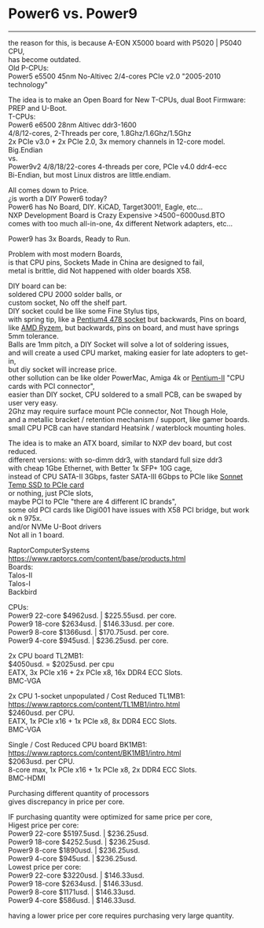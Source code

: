 # Power6 vs. Power9
-----

the reason for this, is because A-EON X5000 board with P5020 | P5040 CPU, </br>
has become outdated. </br>
Old P-CPUs: </br>
Power5 e5500 45nm No-Altivec 2/4-cores PCIe v2.0 "2005-2010 technology" </br>

The idea is to make an Open Board for New T-CPUs, dual Boot Firmware: PREP and U-Boot. </br>
T-CPUs: </br>
Power6 e6500 28nm Altivec ddr3-1600 </br>
4/8/12-cores, 2-Threads per core, 1.8Ghz/1.6Ghz/1.5Ghz </br>
2x PCIe v3.0 + 2x PCIe 2.0, 3x memory channels in 12-core model. </br>
Big.Endian </br>
vs. </br>
Power9v2 4/8/18/22-cores 4-threads per core, PCIe v4.0 ddr4-ecc </br>
Bi-Endian, but most Linux distros are little.endiam. </br>

All comes down to Price. </br>
¿is worth a DIY Power6 today? </br>
Power6 has No Board, DIY. KiCAD, Target3001!, Eagle, etc... </br>
NXP Development Board is Crazy Expensive >$4500-$6000usd.BTO </br>
comes with too much all-in-one, 4x different Network adapters, etc... </br>

Power9 has 3x Boards, Ready to Run. </br>

Problem with most modern Boards, </br>
is that CPU pins, Sockets Made in China are designed to fail, </br>
metal is brittle, did Not happened with older boards X58. </br>

DIY board can be: </br>
soldered CPU 2000 solder balls, or </br>
custom socket, No off the shelf part. </br>
DIY socket could be like some Fine Stylus tips, </br>
with spring tip, like a [Pentium4 478 socket](https://en.wikipedia.org/wiki/Pentium_4#/media/File:Pentium_4_-_SL5TK_-_pin_side-3057.jpg) but backwards, Pins on board, </br>
like [AMD Ryzem](https://en.wikipedia.org/wiki/Ryzen#/media/File:AMD_Ryzen_7_3700X_pins_IMGP3168_smial_wp.jpg), but backwards, pins on board, and  must have springs 5mm tolerance. </br>
Balls are 1mm pitch, a DIY Socket will solve a lot of soldering issues,  </br>
and will create a used CPU market, making easier for late adopters to get-in, </br>
but diy socket will increase price. </br>
other sollution can be like older PowerMac, Amiga 4k or [Pentium-II](https://en.wikipedia.org/wiki/Pentium_II) "CPU cards with PCI connector", </br>
easier than DIY socket, CPU soldered to a small PCB, can be swaped by user very easy. </br>
2Ghz may require surface mount PCIe connector, Not Though Hole, </br>
and a metallic bracket / retention mechanism / support, like gamer boards. </br>
small CPU PCB can have standard Heatsink / waterblock mounting holes. </br>

The idea is to make an ATX board, similar to NXP dev board, but cost reduced. </br>
different versions: with so-dimm ddr3, with standard full size ddr3 </br>
with cheap 1Gbe Ethernet, with Better 1x SFP+ 10G cage, </br>
instead of CPU SATA-II 3Gbps, faster SATA-III 6Gbps to PCIe like [Sonnet Temp SSD to PCIe card](https://www.sonnettech.com/product/tempossd.html) </br>
or nothing, just PCIe slots, </br>
maybe PCI to PCIe "there are 4 different IC brands", </br> some old PCI cards like Digi001 have issues with X58 PCI bridge, but work ok n 975x. </br>
and/or NVMe U-Boot drivers </br>
Not all in 1 board. </br>

RaptorComputerSystems https://www.raptorcs.com/content/base/products.html </br>
Boards: </br>
Talos-II </br>
Talos-I </br>
Backbird </br>

CPUs: </br>
Power9 22-core $4962usd. | $225.55usd. per core. </br>
Power9 18-core $2634usd. | $146.33usd. per core. </br>
Power9 8-core  $1366usd. | $170.75usd. per core. </br>
Power9 4-core  $945usd.  | $236.25usd. per core. </br>

2x CPU board TL2MB1: </br>
$4050usd. = $2025usd. per cpu </br>
EATX, 3x PCIe x16 + 2x PCIe x8, 16x DDR4 ECC Slots. </br>
BMC-VGA </br>
 
2x CPU 1-socket unpopulated / Cost Reduced TL1MB1: </br>
https://www.raptorcs.com/content/TL1MB1/intro.html </br>
$2460usd. per CPU. </br>
EATX, 1x PCIe x16 + 1x PCIe x8, 8x DDR4 ECC Slots. </br>
BMC-VGA </br>

Single / Cost Reduced CPU board BK1MB1: </br>
https://www.raptorcs.com/content/BK1MB1/intro.html </br>
$2063usd. per CPU. </br>
8-core max, 1x PCIe x16 + 1x PCIe x8, 2x DDR4 ECC Slots. </br>
BMC-HDMI </br>

Purchasing different quantity of processors </br>
gives discrepancy in price per core. </br>

IF purchasing quantity were optimized for same price per core, </br>
Higest price per core: </br>
Power9 22-core $5197.5usd. | $236.25usd. </br>
Power9 18-core $4252.5usd. | $236.25usd. </br>
Power9 8-core  $1890usd.   | $236.25usd. </br>
Power9 4-core  $945usd.    | $236.25usd. </br>
Lowest price per core: </br>
Power9 22-core $3220usd. | $146.33usd. </br>
Power9 18-core $2634usd. | $146.33usd. </br>
Power9 8-core  $1171usd. | $146.33usd. </br>
Power9 4-core  $586usd.  | $146.33usd. </br>

having a lower price per core requires purchasing very large quantity. </br>
